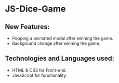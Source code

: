 # JS-Dice-Game

## New Features:
- Popping a animated modal after winning the game.
- Background change after winning the game.

## Technologies and Languages used:
- HTML & CSS for Front-end.
- JavaScript for functionality.
